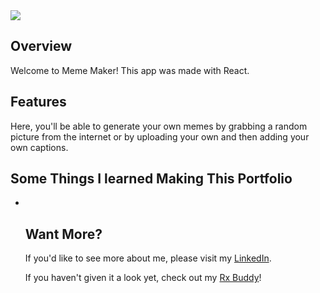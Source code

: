   <img src = "#">
  
  <h2>Overview</h2>
  Welcome to Meme Maker! This app was made with React.
  
  <h2>Features</h2>
 
  Here, you'll be able to generate your own memes by grabbing a random picture from the internet or by uploading your own and then adding your own captions.
  
  <h2>Some Things I learned Making This Portfolio</h2>
  
  <ul>
    <li></li>

<h2>Want More?</h2>
If you'd like to see more about me, please visit my <a href="https://www.linkedin.com/in/icyparkinson/">LinkedIn</a>.

If you haven't given it a look yet, check out my <a href="https://rxbuddy.netlify.app/">Rx Buddy</a>!
    
